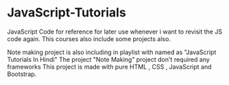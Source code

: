 # JavaScript-Tutorials
JavaScript Code for reference for later use whenever i want to revisit the JS code again.
This courses also include some projects also.

Note making project is also including in playlist with named as "JavaScript Tutorials In Hindi"
The project "Note Making" project don't required any frameworks 
This project is made with pure HTML , CSS , JavaScript and Bootstrap.
